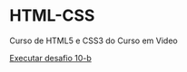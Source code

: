 # HTML-CSS
 Curso de HTML5 e CSS3 do Curso em Video

 <a href="https://gabicostt.github.io/HTML-CSS/DESAFIOS/desafio010-b/android.html">Executar desafio 10-b</a>